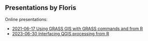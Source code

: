 ## Presentations by Floris

Online presentations:

- [2021-06-17 Using GRASS GIS with GRASS commands and from R](https://florisvdh.github.io/presentations/20210617_grass)
- [2023-06-30 Interfacing QGIS processing from R](https://florisvdh.github.io/foss4g-2023-qgisprocess/)
